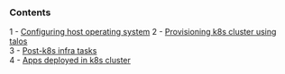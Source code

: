 ### Contents
1 - [Configuring host operating system](homelab/docs/host-os/)
2 - [Provisioning k8s cluster using talos](homelab/infra/k8s-cluster)  
3 - [Post-k8s infra tasks](homelab/infra/post-k8s)  
4 - [Apps deployed in k8s cluster](homelab/apps)  